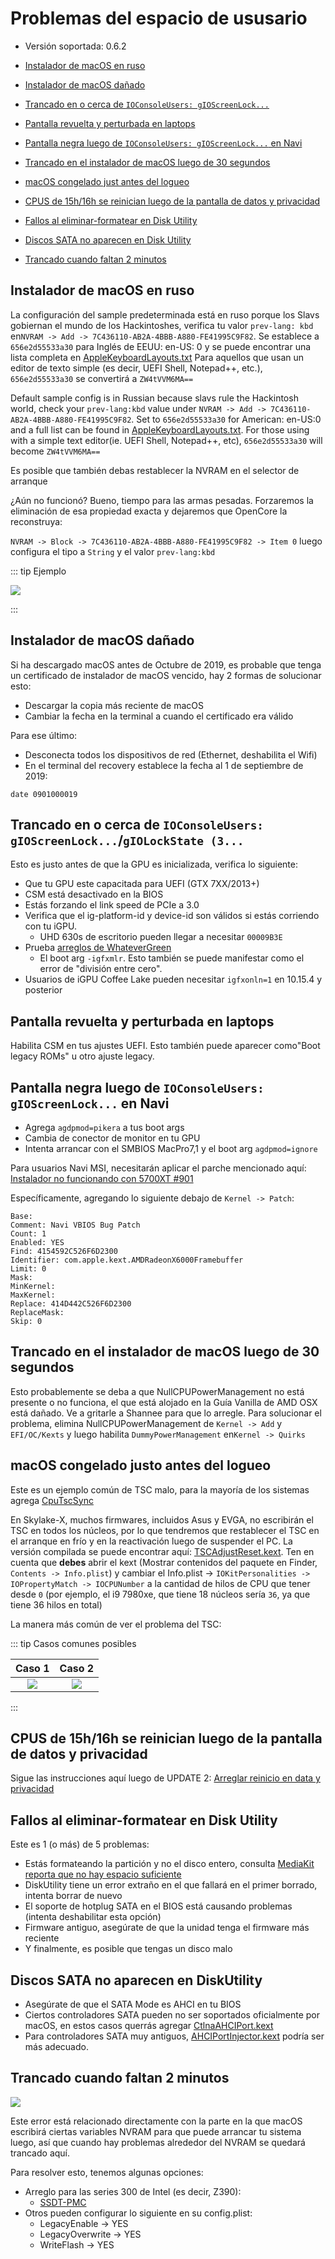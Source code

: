 # Problemas del espacio de ususario

* Versión soportada: 0.6.2

* [Instalador de macOS en ruso](#instalador-de-macos-en-ruso)
* [Instalador de macOS dañado](#instalador-de-macos-dañado)
* [Trancado en o cerca de `IOConsoleUsers: gIOScreenLock...`](#trancado-en-o-cerca-de-ioconsoleusers-gioscreenlockgiolockstate-3)
* [Pantalla revuelta y perturbada en laptops](#pantalla-revuelta-y-perturbada-en-laptops)
* [Pantalla negra luego de `IOConsoleUsers: gIOScreenLock...` en Navi](#pantalla-negra-luego-de-ioconsoleusers-gioscreenlock-en-navi)
* [Trancado en el instalador de macOS luego de 30 segundos](#trancado-en-el-instalador-de-macos-luego-de-30-segundos)
* [macOS congelado just antes del logueo](#macos-congelado-justo-antes-del-logueo)
* [CPUS de 15h/16h se reinician luego de la pantalla de datos y privacidad](#cpus-de-15h16h-se-reinician-luego-de-la-pantalla-de-datos-y-privacidad)
* [Fallos al eliminar-formatear en Disk Utility](#fallos-al-eliminar-formatear-en-disk-utility)
* [Discos SATA no aparecen en Disk Utility](#discos-sata-no-aparecen-en-disk-utility)
* [Trancado cuando faltan 2 minutos](#trancado-cuando-faltan-2-minutos)

## Instalador de macOS en ruso

La configuración del sample predeterminada está en ruso porque los Slavs gobiernan el mundo de los Hackintoshes, verifica tu valor `prev-lang: kbd` en`NVRAM -> Add -> 7C436110-AB2A-4BBB-A880-FE41995C9F82`. Se establece a `656e2d55533a30` para Inglés de EEUU: en-US: 0 y se puede encontrar una lista completa en [AppleKeyboardLayouts.txt](https://github.com/acidanthera/OpenCorePkg/blob/master/Utilities/AppleKeyboardLayouts/AppleKeyboardLayouts.txt ) Para aquellos que usan un editor de texto simple (es decir, UEFI Shell, Notepad++, etc.), `656e2d55533a30` se convertirá a `ZW4tVVM6MA==`

Default sample config is in Russian because slavs rule the Hackintosh world, check your `prev-lang:kbd` value under `NVRAM -> Add -> 7C436110-AB2A-4BBB-A880-FE41995C9F82`. Set to `656e2d55533a30` for American: en-US:0 and a full list can be found in [AppleKeyboardLayouts.txt](https://github.com/acidanthera/OpenCorePkg/blob/master/Utilities/AppleKeyboardLayouts/AppleKeyboardLayouts.txt). For those using with a simple text editor(ie. UEFI Shell, Notepad++, etc), `656e2d55533a30` will become `ZW4tVVM6MA==`

Es posible que también debas restablecer la NVRAM en el selector de arranque

¿Aún no funcionó? Bueno, tiempo para las armas pesadas. Forzaremos la eliminación de esa propiedad exacta y dejaremos que OpenCore la reconstruya:

`NVRAM -> Block -> 7C436110-AB2A-4BBB-A880-FE41995C9F82 -> Item 0` luego configura el tipo a `String` y el valor `prev-lang:kbd`

::: tip Ejemplo

![](../../images/troubleshooting/troubleshooting-md/lang.png)

:::

## Instalador de macOS dañado

Si ha descargado macOS antes de Octubre de 2019, es probable que tenga un certificado de instalador de macOS vencido, hay 2 formas de solucionar esto:

* Descargar la copia más reciente de macOS
* Cambiar la fecha en la terminal a cuando el certificado era válido

Para ese último:

* Desconecta todos los dispositivos de red (Ethernet, deshabilita el Wifi)
* En el terminal del recovery establece la fecha al 1 de septiembre de 2019:

```
date 0901000019
```

## Trancado en o cerca de `IOConsoleUsers: gIOScreenLock...`/`gIOLockState (3...`

Esto es justo antes de que la GPU es inicializada, verifica lo siguiente:

* Que tu GPU este capacitada para UEFI (GTX 7XX/2013+)
* CSM está desactivado en la BIOS
* Estás forzando el link speed de PCIe a 3.0
* Verifica que el ig-platform-id y device-id son válidos si estás corriendo con tu iGPU.
  * UHD 630s de escritorio pueden llegar a necesitar `00009B3E`
* Prueba [arreglos de WhateverGreen](https://github.com/acidanthera/WhateverGreen/blob/master/Manual/FAQ.IntelHD.en.md)
  * El boot arg `-igfxmlr`. Esto también se puede manifestar como el error de "división entre cero".
* Usuarios de iGPU Coffee Lake pueden necesitar `igfxonln=1` en 10.15.4 y posterior

## Pantalla revuelta y perturbada en laptops

Habilita CSM en tus ajustes UEFI. Esto también puede aparecer como"Boot legacy ROMs" u otro ajuste legacy.

## Pantalla negra luego de `IOConsoleUsers: gIOScreenLock...` en Navi

* Agrega `agdpmod=pikera` a tus boot args
* Cambia de conector de monitor en tu GPU
* Intenta arrancar con el SMBIOS MacPro7,1 y el boot arg `agdpmod=ignore`

Para usuarios Navi MSI, necesitarán aplicar el parche mencionado aquí: [Instalador no funcionando con 5700XT #901](https://github.com/acidanthera/bugtracker/issues/901)

Específicamente, agregando lo siguiente debajo de `Kernel -> Patch`:

```
Base:
Comment: Navi VBIOS Bug Patch
Count: 1
Enabled: YES
Find: 4154592C526F6D2300
Identifier: com.apple.kext.AMDRadeonX6000Framebuffer
Limit: 0
Mask:
MinKernel:
MaxKernel:
Replace: 414D442C526F6D2300
ReplaceMask:
Skip: 0
```

## Trancado en el instalador de macOS luego de 30 segundos

Esto probablemente se deba a que NullCPUPowerManagement no está presente o no funciona, el que está alojado en la Guía Vanilla de AMD OSX está dañado. Ve a gritarle a Shannee para que lo arregle. Para solucionar el problema, elimina NullCPUPowerManagement de `Kernel -> Add` y `EFI/OC/Kexts` y luego habilita `DummyPowerManagement` en`Kernel -> Quirks`

## macOS congelado justo antes del logueo

Este es un ejemplo común de TSC malo, para la mayoría de los sistemas agrega [CpuTscSync](https://github.com/lvs1974/CpuTscSync)

En Skylake-X, muchos firmwares, incluidos Asus y EVGA, no escribirán el TSC en todos los núcleos, por lo que tendremos que restablecer el TSC en el arranque en frío y en la reactivación luego de suspender el PC. La versión compilada se puede encontrar aquí: [TSCAdjustReset.kext](https://github.com/dortania/OpenCore-Install-Guide/blob/master/extra-files/TSCAdjustReset.kext.zip). Ten en cuenta que  **debes** abrir el kext (Mostrar contenidos del paquete en Finder, `Contents -> Info.plist`) y cambiar el Info.plist -> `IOKitPersonalities -> IOPropertyMatch -> IOCPUNumber` a la cantidad de hilos de CPU que tener desde `0` (por ejemplo, el i9 7980xe, que tiene 18 núcleos sería `36`,  ya que tiene 36 hilos en total)

La manera más común de ver el problema del TSC:

::: tip Casos comunes posibles

Caso 1    |  Caso 2
:-------------------------:|:-------------------------:
![](../../images/troubleshooting/troubleshooting-md/asus-tsc.png)  |  ![](../../images/troubleshooting/troubleshooting-md/asus-tsc-2.png)

:::

## CPUS de 15h/16h se reinician luego de la pantalla de datos y privacidad

Sigue las instrucciones aquí luego de UPDATE 2: [Arreglar reinicio en data y privacidad](https://www.insanelymac.com/forum/topic/335877-amd-mojave-kernel-development-and-testing/?do=findComment&comment=2658085)

## Fallos al eliminar-formatear en Disk Utility

Este es 1 (o más) de 5 problemas:

* Estás formateando la partición y no el disco entero, consulta [MediaKit reporta que no hay espacio suficiente](#mediakit-reports-not-enough-space)
* DiskUtility tiene un error extraño en el que fallará en el primer borrado, intenta borrar de nuevo
* El soporte de hotplug SATA en el BIOS está causando problemas (intenta deshabilitar esta opción)
* Firmware antiguo, asegúrate de que la unidad tenga el firmware más reciente
* Y finalmente, es posible que tengas un disco malo

## Discos SATA no aparecen en DiskUtility

* Asegúrate de que el SATA Mode es AHCI en tu BIOS
* Ciertos controladores SATA pueden no ser soportados oficialmente por macOS, en estos casos querrás agregar [CtlnaAHCIPort.kext](https://github.com/dortania/OpenCore-Install-Guide/blob/master/extra-files/CtlnaAHCIPort.kext.zip)
* Para controladores SATA muy antiguos, [AHCIPortInjector.kext](https://www.insanelymac.com/forum/files/file/436-ahciportinjectorkext/) podría ser más adecuado.

## Trancado cuando faltan 2 minutos


![](../../images/troubleshooting/troubleshooting-md/2-min-remaining.jpeg)

Este error está relacionado directamente con la parte en la que macOS escribirá ciertas variables NVRAM para que puede arrancar tu sistema luego, así que cuando hay problemas alrededor del NVRAM se quedará trancado aquí.

Para resolver esto, tenemos algunas opciones:

* Arreglo para las series 300 de Intel (es decir, Z390):
  * [SSDT-PMC](https://dortania.github.io/Getting-Started-With-ACPI/)
* Otros pueden configurar lo siguiente en su config.plist:
  * LegacyEnable -> YES
  * LegacyOverwrite -> YES
  * WriteFlash -> YES
